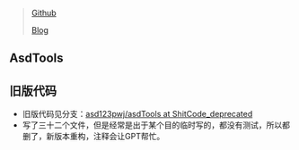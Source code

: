 > [Github](https://github.com/asd123pwj/QuickRename)
>
> [Blog](https://mwhls.top/3944.html)

## AsdTools


## 旧版代码

- 旧版代码见分支：[asd123pwj/asdTools at ShitCode_deprecated](https://github.com/asd123pwj/asdTools/tree/ShitCode_deprecated)
- 写了三十二个文件，但是经常是出于某个目的临时写的，都没有测试，所以都删了，新版本重构，注释会让GPT帮忙。

